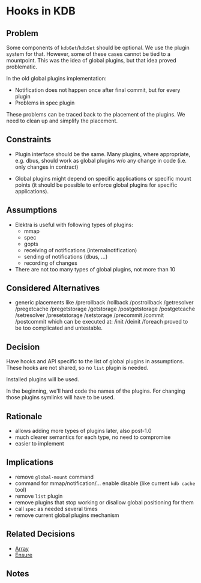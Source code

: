 # Hooks in KDB

## Problem

Some components of `kdbGet`/`kdbSet` should be optional.
We use the plugin system for that.
However, some of these cases cannot be tied to a mountpoint.
This was the idea of global plugins, but that idea proved problematic.

In the old global plugins implementation:

- Notification does not happen once after final commit, but for every
  plugin
- Problems in spec plugin

These problems can be traced back to the placement of the plugins.
We need to clean up and simplify the placement.

## Constraints

- Plugin interface should be the same. Many plugins, where appropriate, e.g. dbus, should work
  as global plugins w/o any change in code (i.e. only changes
  in contract)

- Global plugins might depend on specific applications or specific
  mount points (it should be possible to enforce global plugins for specific
  applications).

## Assumptions

- Elektra is useful with following types of plugins:
  - mmap
  - spec
  - gopts
  - receiving of notifications (internalnotification)
  - sending of notifications (dbus, ...)
  - recording of changes
- There are not too many types of global plugins, not more than 10

## Considered Alternatives

- generic placements like /prerollback /rollback /postrollback /getresolver
  /pregetcache /pregetstorage /getstorage /postgetstorage /postgetcache
  /setresolver /presetstorage /setstorage /precommit /commit /postcommit
  which can be executed at:
  /init /deinit /foreach
  proved to be too complicated and untestable.

## Decision

Have hooks and API specific to the list of global plugins in assumptions.
These hooks are not shared, so no `list` plugin is needed.

Installed plugins will be used.

In the beginning, we'll hard code the names of the plugins. For changing those plugins symlinks will have to be used.

## Rationale

- allows adding more types of plugins later, also post-1.0
- much clearer semantics for each type, no need to compromise
- easier to implement

## Implications

- remove `global-mount` command
- command for mmap/notification/... enable disable (like current `kdb cache` tool)
- remove `list` plugin
- remove plugins that stop working or disallow global positioning for them
- call `spec` as needed several times
- remove current global plugins mechanism

## Related Decisions

- [Array](array.md)
- [Ensure](ensure.md)

## Notes
